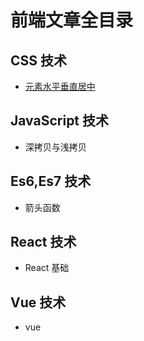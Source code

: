 # 前端文章全目录

## CSS 技术

- [元素水平垂直居中](./css/1-center)

## JavaScript 技术

- 深拷贝与浅拷贝

## Es6,Es7 技术

- 箭头函数

## React 技术

- React 基础

## Vue 技术

- vue